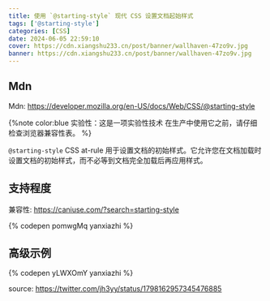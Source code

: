 ```yaml
---
title: 使用 `@starting-style` 现代 CSS 设置文档起始样式
tags: ['@starting-style']
categories: [CSS]
date: 2024-06-05 22:59:10
cover: https://cdn.xiangshu233.cn/post/banner/wallhaven-47zo9v.jpg
banner: https://cdn.xiangshu233.cn/post/banner/wallhaven-47zo9v.jpg
---
```


## Mdn
Mdn: https://developer.mozilla.org/en-US/docs/Web/CSS/@starting-style

{%note color:blue
  实验性：这是一项实验性技术
  在生产中使用它之前，请仔细检查浏览器兼容性表。
%}

`@starting-style` CSS at-rule 用于设置文档的初始样式。它允许您在文档加载时设置文档的初始样式，而不必等到文档完全加载后再应用样式。

## 支持程度
兼容性: https://caniuse.com/?search=starting-style


{% codepen pomwgMq yanxiazhi %}


## 高级示例
{% codepen yLWXOmY yanxiazhi %}

source: https://twitter.com/jh3yy/status/1798162957345476885

